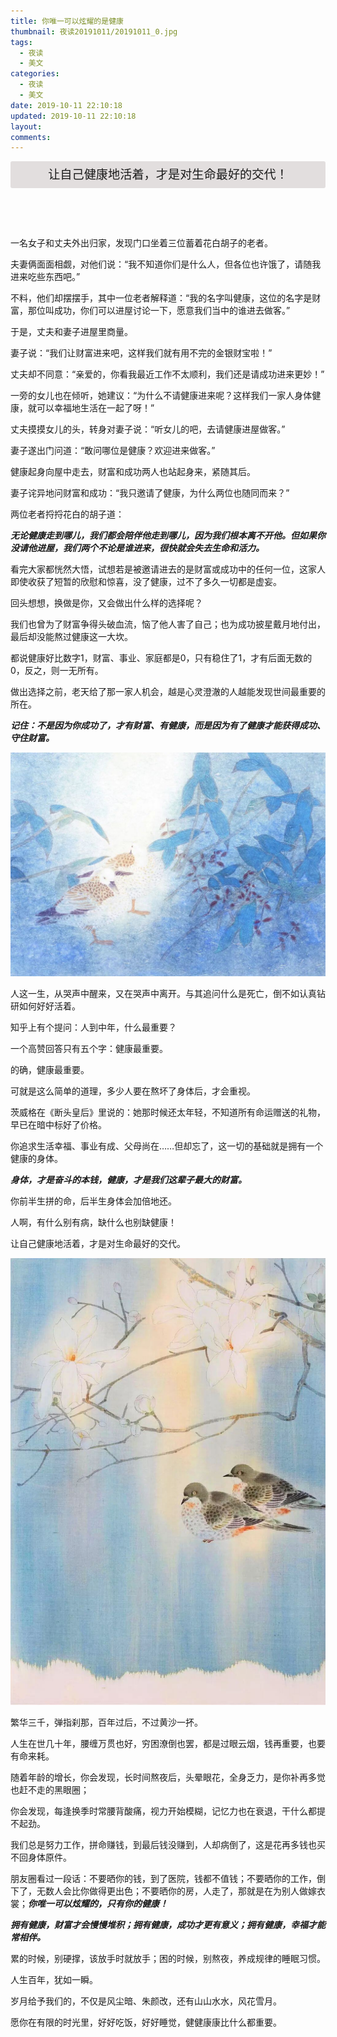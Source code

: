 ```yaml
---
title: 你唯一可以炫耀的是健康
thumbnail: 夜读20191011/20191011_0.jpg
tags:
  - 夜读
  - 美文
categories:
  - 夜读
  - 美文
date: 2019-10-11 22:10:18
updated: 2019-10-11 22:10:18
layout:
comments:
---
```

<header align=center style="font-size:1.2rem;line-height:2.7rem;background:#e2dede;border-radius:3px;">让自己健康地活着，才是对生命最好的交代！</header>
一名女子和丈夫外出归家，发现门口坐着三位蓄着花白胡子的老者。

夫妻俩面面相觑，对他们说：“我不知道你们是什么人，但各位也许饿了，请随我进来吃些东西吧。”

<!--more-->

不料，他们却摆摆手，其中一位老者解释道：“我的名字叫健康，这位的名字是财富，那位叫成功，你们可以进屋讨论一下，愿意我们当中的谁进去做客。”

于是，丈夫和妻子进屋里商量。

妻子说：“我们让财富进来吧，这样我们就有用不完的金银财宝啦！”

丈夫却不同意：“亲爱的，你看我最近工作不太顺利，我们还是请成功进来更妙！”

一旁的女儿也在倾听，她建议：“为什么不请健康进来呢？这样我们一家人身体健康，就可以幸福地生活在一起了呀！”

丈夫摸摸女儿的头，转身对妻子说：“听女儿的吧，去请健康进屋做客。”

妻子遂出门问道：“敢问哪位是健康？欢迎进来做客。”

健康起身向屋中走去，财富和成功两人也站起身来，紧随其后。

妻子诧异地问财富和成功：“我只邀请了健康，为什么两位也随同而来？”

两位老者捋捋花白的胡子道：

***无论健康走到哪儿，我们都会陪伴他走到哪儿，因为我们根本离不开他。但如果你没请他进屋，我们两个不论是谁进来，很快就会失去生命和活力。***

看完大家都恍然大悟，试想若是被邀请进去的是财富或成功中的任何一位，这家人即使收获了短暂的欣慰和惊喜，没了健康，过不了多久一切都是虚妄。

回头想想，换做是你，又会做出什么样的选择呢？

我们也曾为了财富争得头破血流，恼了他人害了自己；也为成功披星戴月地付出，最后却没能熬过健康这一大坎。

都说健康好比数字1，财富、事业、家庭都是0，只有稳住了1，才有后面无数的0，反之，则一无所有。

做出选择之前，老天给了那一家人机会，越是心灵澄澈的人越能发现世间最重要的所在。

***记住：不是因为你成功了，才有财富、有健康，而是因为有了健康才能获得成功、守住财富。***
<div align=center><img src="/夜读20191011/20191011_1.jpg" /></div>

人这一生，从哭声中醒来，又在哭声中离开。与其追问什么是死亡，倒不如认真钻研如何好好活着。

知乎上有个提问：人到中年，什么最重要？

一个高赞回答只有五个字：健康最重要。

的确，健康最重要。

可就是这么简单的道理，多少人要在熬坏了身体后，才会重视。

茨威格在《断头皇后》里说的：她那时候还太年轻，不知道所有命运赠送的礼物，早已在暗中标好了价格。

你追求生活幸福、事业有成、父母尚在……但却忘了，这一切的基础就是拥有一个健康的身体。

***身体，才是奋斗的本钱，健康，才是我们这辈子最大的财富。***

你前半生拼的命，后半生身体会加倍地还。

人啊，有什么别有病，缺什么也别缺健康！

让自己健康地活着，才是对生命最好的交代。
<div align=center><img src="/夜读20191011/20191011_2.jpg" /></div>

繁华三千，弹指刹那，百年过后，不过黄沙一抔。

人生在世几十年，腰缠万贯也好，穷困潦倒也罢，都是过眼云烟，钱再重要，也要有命来耗。

随着年龄的增长，你会发现，长时间熬夜后，头晕眼花，全身乏力，是你补再多觉也赶不走的黑眼圈；

你会发现，每逢换季时常腰背酸痛，视力开始模糊，记忆力也在衰退，干什么都提不起劲。

我们总是努力工作，拼命赚钱，到最后钱没赚到，人却病倒了，这是花再多钱也买不回身体原件。

朋友圈看过一段话：不要晒你的钱，到了医院，钱都不值钱；不要晒你的工作，倒下了，无数人会比你做得更出色；不要晒你的房，人走了，那就是在为别人做嫁衣裳；***你唯一可以炫耀的，只有你的健康！***

***拥有健康，财富才会慢慢堆积；拥有健康，成功才更有意义；拥有健康，幸福才能常相伴。***

累的时候，别硬撑，该放手时就放手；困的时候，别熬夜，养成规律的睡眠习惯。

人生百年，犹如一瞬。

岁月给予我们的，不仅是风尘暗、朱颜改，还有山山水水，风花雪月。

愿你在有限的时光里，好好吃饭，好好睡觉，健健康康比什么都重要。

